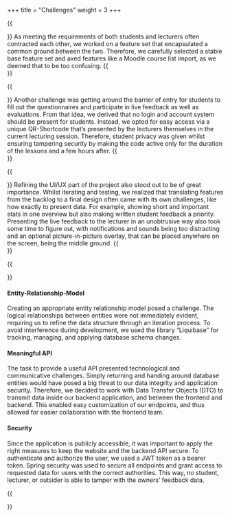 +++
title = "Challenges"
weight = 3
+++

{{<section title="Choose Must Have Features" >}}
As meeting the requirements of both students and lecturers often contracted each other, we worked on a feature set that encapsulated a common ground between the two. Therefore, we carefully selected a stable base feature set and axed features like a Moodle course list import, as we deemed that to be too confusing.
{{</section>}}

{{<section title="Student Login System" >}}
Another challenge was getting around the barrier of entry for students to fill out the questionnaires and participate in live feedback as well as evaluations. From that idea, we derived that no login and account system should be present for students. Instead, we opted for easy access via a unique QR-Shortcode that’s presented by the lecturers themselves in the current lecturing session. Therefore, student privacy was given whilst ensuring tampering security by making the code active only for the duration of the lessons and a few hours after.
{{</section>}}

{{<section title="User Experience" >}}
Refining the UI/UX part of the project also stood out to be of great importance. Whilst iterating and testing, we realized that translating features from the backlog to a final design often came with its own challenges, like how exactly to present data. For example, showing short and important stats in one overview but also making written student feedback a priority. Presenting the live feedback to the lecturer in an unobtrusive way also took some time to figure out, with notifications and sounds being too distracting and an optional picture-in-picture overlay, that can be placed anywhere on the screen, being the middle ground.
{{</section>}}

{{<section title="Backend" >}}

#### Entity-Relationship-Model

Creating an appropriate entity relationship model posed a challenge. The logical relationships between entities were not immediately evident, requiring us to refine the data structure through an iteration process. To avoid interference during development, we used the library “Liquibase” for tracking, managing, and applying database schema changes.

#### Meaningful API

The task to provide a useful API presented technological and communicative challenges. Simply returning and handing around database entities would have posed a big threat to our data integrity and application security. Therefore, we decided to work with Data Transfer Objects (DTO) to transmit data inside our backend application, and between the frontend and backend. This enabled easy customization of our endpoints, and thus allowed for easier collaboration with the frontend team.

#### Security

Since the application is publicly accessible, it was important to apply the right measures to keep the website and the backend API secure.
To authenticate and authorize the user, we used a JWT token as a bearer token. Spring security was used to secure all endpoints and grant access to requested data for users with the correct authorities. This way, no student, lecturer, or outsider is able to tamper with the owners’ feedback data.

{{</section>}}
